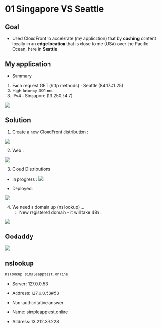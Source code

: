 # 01 Singapore VS Seattle

## Goal
* Used CloudFront to accelerate (my application) that by **caching**
  content locally in an **edge location** that is close to me (USA)
  over the Pacific Ocean, here in **Seattle**

## My application
* Summary
1) Each request GET (http methods) - Seattle (84.17.41.25)
2) High latency 301 ms
3) IPv4 : Singapore (13.250.54.7)

[<img src="https://i.imgur.com/YxWY2MA.png">](https://i.imgur.com/YxWY2MA.png)


## Solution
1) Create a new CloudFront distribution : 

[<img src="https://i.imgur.com/gYV1mia.png">](https://i.imgur.com/gYV1mia.png)

2) Web :

[<img src="https://i.imgur.com/VNWO9xH.png">](https://i.imgur.com/VNWO9xH.png)

3) Cloud Distributions 

  * In progress : 
[<img src="https://i.imgur.com/jtduxxN.png">](https://i.imgur.com/jtduxxN.png)

  * Deployed :
  
[<img src="https://i.imgur.com/HqhLpY3.png">](https://i.imgur.com/HqhLpY3.png)

4) We need a domain up (ns lookup) ...
    * New registered domain - it will take 48h : 

[<img src="https://i.imgur.com/ZdPtvBA.png">](https://i.imgur.com/ZdPtvBA.png)

## Godaddy
[<img src="https://i.imgur.com/b5KTm1P.png">](https://i.imgur.com/b5KTm1P.png)


## nslookup
````Bash
nslookup simpleapptest.online
````
* Server:		127.0.0.53
* Address:	127.0.0.53#53

* Non-authoritative answer:
* Name:	simpleapptest.online
* Address: 13.212.39.228

